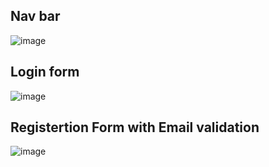 <h2> Nav bar</h2>

![image](https://github.com/user-attachments/assets/f4504e6f-948d-4bbf-bcb7-d61f2cdbdada)

<h2> Login form</h2>


![image](https://github.com/user-attachments/assets/714cfef5-9750-4b9b-b14d-7016c59c5a0d)


<h2>Registertion Form with Email validation</h2>


![image](https://github.com/user-attachments/assets/9f31a5ee-28f4-48d7-b4fd-64669bb1bacd)
